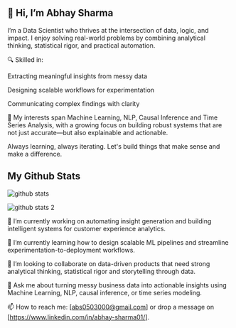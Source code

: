 ## 👋 Hi, I’m Abhay Sharma
I’m a Data Scientist who thrives at the intersection of data, logic, and impact.
I enjoy solving real-world problems by combining analytical thinking, statistical rigor, and practical automation.

🔍 Skilled in:

Extracting meaningful insights from messy data

Designing scalable workflows for experimentation

Communicating complex findings with clarity

🧠 My interests span Machine Learning, NLP, Causal Inference and Time Series Analysis, with a growing focus on building robust systems that are not just accurate—but also explainable and actionable.

Always learning, always iterating. Let's build things that make sense and make a difference.

## My Github Stats

<!--<p align="left"> <img src="https://komarev.com/ghpvc/?username=Abhaysharma53&label=Profile%20views&color=0e75b6&style=flat" alt="Abhaysharma53" /> </p> -->

![github stats](https://github-readme-streak-stats.herokuapp.com/?user=Abhaysharma53)

![github stats 2](https://github-readme-stats.vercel.app/api/top-langs/?username=Abhaysharma53)

🔭 I’m currently working on automating insight generation and building intelligent systems for customer experience analytics.

🌱 I’m currently learning how to design scalable ML pipelines and streamline experimentation-to-deployment workflows.

👯 I’m looking to collaborate on data-driven products that need strong analytical thinking, statistical rigor and storytelling through data.

💬 Ask me about turning messy business data into actionable insights using Machine Learning, NLP, causal inference, or time series modeling.

📫 How to reach me: [abs0503000@gmail.com] or drop a message on [https://www.linkedin.com/in/abhay-sharma01/].
<!--
**Abhaysharma53/Abhaysharma53** is a ✨ _special_ ✨ repository because its `README.md` (this file) appears on your GitHub profile.

Here are some ideas to get you started:

- 🔭 I’m currently working on ...
- 🌱 I’m currently learning ...
- 👯 I’m looking to collaborate on ...
- 🤔 I’m looking for help with ...
- 💬 Ask me about ...
- 📫 How to reach me: ...
- 😄 Pronouns: ...
- ⚡ Fun fact: ...
-->

